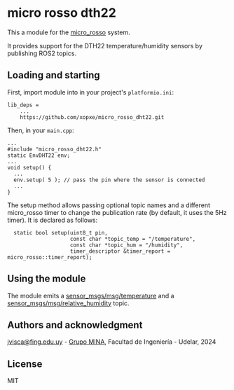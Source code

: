 # micro rosso dth22

This a module for the [micro_rosso](https://github.com/xopxe/micro_rosso_platformio) system.

It provides support for the DTH22 temperature/humidity sensors by publishing ROS2 topics.

## Loading and starting

First, import module into in your project's `platformio.ini`:

```
lib_deps =
    ...
    https://github.com/xopxe/micro_rosso_dht22.git
```

Then, in your `main.cpp`:

```
...
#include "micro_rosso_dht22.h"
static EnvDHT22 env;
...
void setup() {
  ...
  env.setup( 5 ); // pass the pin where the sensor is connected
  ...
}
```

The setup method allows passing optional topic names and a different micro_rosso timer to change the publication rate (by default, it uses the 5Hz timer). It is declared as follows:

```
  static bool setup(uint8_t pin,
                    const char *topic_temp = "/temperature",
                    const char *topic_hum = "/humidity",
                    timer_descriptor &timer_report = micro_rosso::timer_report);
```

## Using the module

The module emits a [sensor_msgs/msg/temperature](https://docs.ros2.org/foxy/api/sensor_msgs/msg/Temperature.html) and a [sensor_msgs/msg/relative_humidity](http://docs.ros.org/en/noetic/api/sensor_msgs/html/msg/RelativeHumidity.html) topic.

## Authors and acknowledgment

jvisca@fing.edu.uy - [Grupo MINA](https://www.fing.edu.uy/inco/grupos/mina/), Facultad de Ingeniería - Udelar, 2024

## License

MIT


